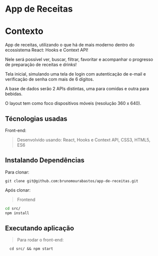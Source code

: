 # App de Receitas

# Contexto
App de receitas, utilizando o que há de mais moderno dentro do ecossistema React: Hooks e Context API!

Nele será possível ver, buscar, filtrar, favoritar e acompanhar o progresso de preparação de receitas e drinks!

Tela inicial, simulando uma tela de login com autenticação de e-mail e verificação de senha com mais de 6 dígitos.

A base de dados serão 2 APIs distintas, uma para comidas e outra para bebidas.

O layout tem como foco dispositivos móveis (resolução 360 x 640).

## Técnologias usadas

Front-end:
> Desenvolvido usando: React, Hooks e Context API, CSS3, HTML5, ES6


## Instalando Dependências

Para clonar:

```
git clone git@github.com:brunomourabastos/app-de-receitas.git
```


Após clonar: 

> Frontend
```bash
cd src/
npm install
``` 
## Executando aplicação

> Para rodar o front-end:

  ```
    cd src/ && npm start
  ```
